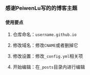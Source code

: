 ### 感谢PeiwenLu写的的博客主题

###  

####      使用要点

1. 仓库命名：`username.github.io`

2. 修改域名：修改`CNAME`或者删掉它

3. 修改设置：修改`_config.yml`相关项  

4. 开始编辑：在`_posts`目录内进行编辑

   ​
